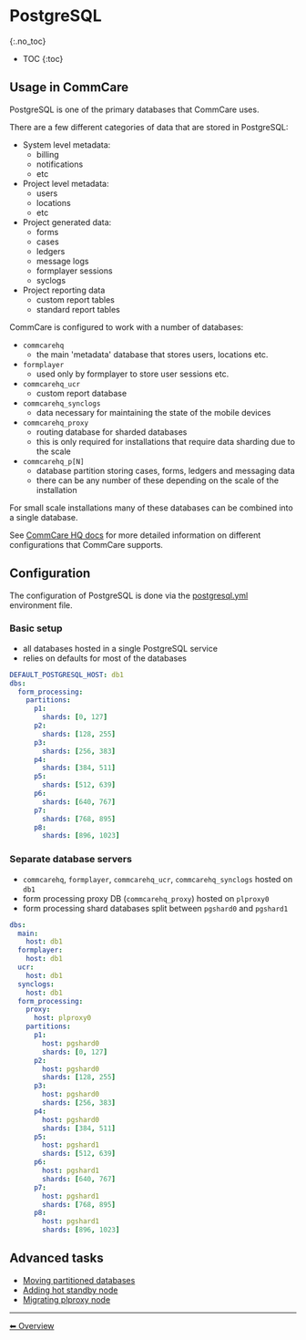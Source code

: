 # PostgreSQL
{:.no_toc}

* TOC
{:toc}

## Usage in CommCare

PostgreSQL is one of the primary databases that CommCare uses. 

There are a few different categories of data that are stored in PostgreSQL:

- System level metadata:
  - billing
  - notifications
  - etc
- Project level metadata:
  - users
  - locations
  - etc
- Project generated data:
  - forms
  - cases
  - ledgers
  - message logs
  - formplayer sessions
  - syclogs
- Project reporting data
  - custom report tables
  - standard report tables

CommCare is configured to work with a number of databases:

- `commcarehq`
  - the main 'metadata' database that stores users, locations etc.
- `formplayer`
  - used only by formplayer to store user sessions etc.
- `commcarehq_ucr`
  - custom report database
- `commcarehq_synclogs`
  - data necessary for maintaining the state of the mobile devices 
- `commcarehq_proxy`
  - routing database for sharded databases
  - this is only required for installations that require data sharding due to the scale
- `commcarehq_p[N]`
  - database partition storing cases, forms, ledgers and messaging data
  - there can be any number of these depending on the scale of the installation
  
For small scale installations many of these databases can be combined into a single database.
  
See [CommCare HQ docs](https://commcare-hq.readthedocs.io/databases.html) for more detailed information
on different configurations that CommCare supports.

## Configuration

The configuration of PostgreSQL is done via the 
[postgresql.yml](../commcare-cloud/env/postgresql_yml.md) environment
file.

### Basic setup

- all databases hosted in a single PostgreSQL service
- relies on defaults for most of the databases

```yaml
DEFAULT_POSTGRESQL_HOST: db1
dbs:
  form_processing:
    partitions:
      p1:
        shards: [0, 127]
      p2:
        shards: [128, 255]
      p3:
        shards: [256, 383]
      p4:
        shards: [384, 511]
      p5:
        shards: [512, 639]
      p6:
        shards: [640, 767]
      p7:
        shards: [768, 895]
      p8:
        shards: [896, 1023]
```

### Separate database servers

- `commcarehq`, `formplayer`, `commcarehq_ucr`, `commcarehq_synclogs` hosted on `db1`
- form processing proxy DB (`commcarehq_proxy`) hosted on `plproxy0`
- form processing shard databases split between `pgshard0` and `pgshard1`

```yaml
dbs:
  main:
    host: db1
  formplayer:
    host: db1
  ucr:
    host: db1
  synclogs:
    host: db1
  form_processing:
    proxy:
      host: plproxy0
    partitions:
      p1:
        host: pgshard0
        shards: [0, 127]
      p2:
        host: pgshard0
        shards: [128, 255]
      p3:
        host: pgshard0
        shards: [256, 383]
      p4:
        host: pgshard0
        shards: [384, 511]
      p5:
        host: pgshard1
        shards: [512, 639]
      p6:
        host: pgshard1
        shards: [640, 767]
      p7:
        host: pgshard1
        shards: [768, 895]
      p8:
        host: pgshard1
        shards: [896, 1023]
```

## Advanced tasks

- [Moving partitioned databases](postgresql/move-partitioned-database.md)
- [Adding hot standby node](postgresql/add-standby-node.md)
- [Migrating plproxy node](postgresql/migrating_plproxy.md)
---

[︎⬅︎ Overview](..)
